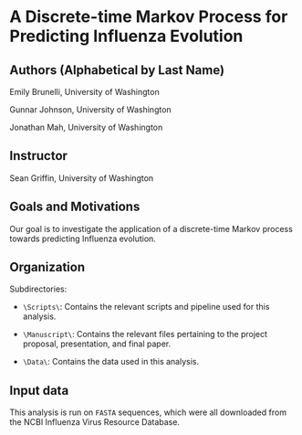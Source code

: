 # A Discrete-time Markov Process for Predicting Influenza Evolution

## Authors (Alphabetical by Last Name)
Emily Brunelli, University of Washington

Gunnar Johnson, University of Washington

Jonathan Mah, University of Washington

## Instructor

Sean Griffin, University of Washington


## Goals and Motivations

Our goal is to investigate the application of a discrete-time Markov process towards predicting Influenza evolution.

## Organization
Subdirectories:

*  `\Scripts\`: Contains the relevant scripts and pipeline used for this analysis.

*  `\Manuscript\`: Contains the relevant files pertaining to the project proposal, presentation, and final paper.

*  `\Data\`: Contains the data used in this analysis.

## Input data
This analysis is run on  `FASTA` sequences, which were all downloaded from the NCBI Influenza Virus Resource Database.
